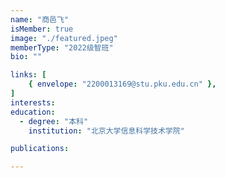 ```yaml
---
name: "商邑飞"
isMember: true
image: "./featured.jpeg"
memberType: "2022级智班"
bio: ""

links: [
    { envelope: "2200013169@stu.pku.edu.cn" },
]
interests:
education:
  - degree: "本科"
    institution: "北京大学信息科学技术学院"

publications:

---
```



